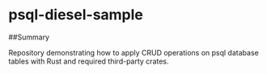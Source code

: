 # psql-diesel-sample

##Summary

Repository demonstrating how to apply CRUD operations on psql database tables with Rust and required third-party crates.
